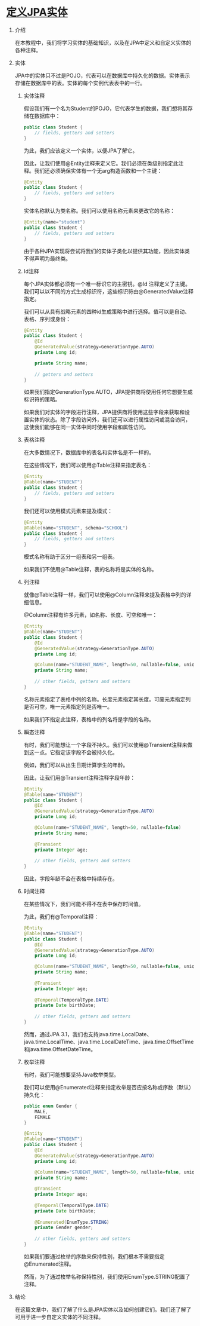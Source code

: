 # [定义JPA实体](https://www.baeldung.com/jpa-entities)

1. 介绍

    在本教程中，我们将学习实体的基础知识，以及在JPA中定义和自定义实体的各种注释。

2. 实体

    JPA中的实体只不过是POJO，代表可以在数据库中持久化的数据。实体表示存储在数据库中的表。实体的每个实例代表表中的一行。

    1. 实体注释

        假设我们有一个名为Student的POJO，它代表学生的数据，我们想将其存储在数据库中：

        ```java
        public class Student {
            // fields, getters and setters
        }
        ```

        为此，我们应该定义一个实体，以便JPA了解它。

        因此，让我们使用@Entity注释来定义它。我们必须在类级别指定此注释。我们还必须确保实体有一个无arg构造函数和一个主键：

        ```java
        @Entity
        public class Student {
            // fields, getters and setters
        }
        ```

        实体名称默认为类名称。我们可以使用名称元素来更改它的名称：

        ```java
        @Entity(name="student")
        public class Student {
            // fields, getters and setters
        }
        ```

        由于各种JPA实现将尝试将我们的实体子类化以提供其功能，因此实体类不得声明为最终类。

    2. Id注释

        每个JPA实体都必须有一个唯一标识它的主密钥。@Id 注释定义了主键。我们可以以不同的方式生成标识符，这些标识符由@GeneratedValue注释指定。

        我们可以从具有战略元素的四种id生成策略中进行选择。值可以是自动、表格、序列或身份：

        ```java
        @Entity
        public class Student {
            @Id
            @GeneratedValue(strategy=GenerationType.AUTO)
            private Long id;

            private String name;
            
            // getters and setters
        }
        ```

        如果我们指定GenerationType.AUTO，JPA提供商将使用任何它想要生成标识符的策略。

        如果我们对实体的字段进行注释，JPA提供商将使用这些字段来获取和设置实体的状态。除了字段访问外，我们还可以进行属性访问或混合访问，这使我们能够在同一实体中同时使用字段和属性访问。

    3. 表格注释

        在大多数情况下，数据库中的表名和实体名是不一样的。

        在这些情况下，我们可以使用@Table注释来指定表名：

        ```java
        @Entity
        @Table(name="STUDENT")
        public class Student {
            // fields, getters and setters 
        }
        ```

        我们还可以使用模式元素来提及模式：

        ```java
        @Entity
        @Table(name="STUDENT", schema="SCHOOL")
        public class Student {
            // fields, getters and setters
        }
        ```

        模式名称有助于区分一组表和另一组表。

        如果我们不使用@Table注释，表的名称将是实体的名称。

    4. 列注释

        就像@Table注释一样，我们可以使用@Column注释来提及表格中列的详细信息。

        @Column注释有许多元素，如名称、长度、可空和唯一：

        ```java
        @Entity
        @Table(name="STUDENT")
        public class Student {
            @Id
            @GeneratedValue(strategy=GenerationType.AUTO)
            private Long id;

            @Column(name="STUDENT_NAME", length=50, nullable=false, unique=false)
            private String name;
            
            // other fields, getters and setters
        }
        ```

        名称元素指定了表格中列的名称。长度元素指定其长度。可废元素指定列是否可空，唯一元素指定列是否唯一。

        如果我们不指定此注释，表格中的列名将是字段的名称。

    5. 瞬态注释

        有时，我们可能想让一个字段不持久。我们可以使用@Transient注释来做到这一点。它指定该字段不会被持久化。

        例如，我们可以从出生日期计算学生的年龄。

        因此，让我们用@Transient注释注释字段年龄：

        ```java
        @Entity
        @Table(name="STUDENT")
        public class Student {
            @Id
            @GeneratedValue(strategy=GenerationType.AUTO)
            private Long id;

            @Column(name="STUDENT_NAME", length=50, nullable=false)
            private String name;
            
            @Transient
            private Integer age;
            
            // other fields, getters and setters
        }
        ```

        因此，字段年龄不会在表格中持续存在。

    6. 时间注释

        在某些情况下，我们可能不得不在表中保存时间值。

        为此，我们有@Temporal注释：

        ```java
        @Entity
        @Table(name="STUDENT")
        public class Student {
            @Id
            @GeneratedValue(strategy=GenerationType.AUTO)
            private Long id;

            @Column(name="STUDENT_NAME", length=50, nullable=false, unique=false)
            private String name;
            
            @Transient
            private Integer age;
            
            @Temporal(TemporalType.DATE)
            private Date birthDate;
            
            // other fields, getters and setters
        }
        ```

        然而，通过JPA 3.1，我们也支持java.time.LocalDate、java.time.LocalTime、java.time.LocalDateTime、java.time.OffsetTime和java.time.OffsetDateTime。

    7. 枚举注释

        有时，我们可能想要坚持Java枚举类型。

        我们可以使用@Enumerated注释来指定枚举是否应按名称或序数（默认）持久化：

        ```java
        public enum Gender {
            MALE,
            FEMALE
        }

        @Entity
        @Table(name="STUDENT")
        public class Student {
            @Id
            @GeneratedValue(strategy=GenerationType.AUTO)
            private Long id;

            @Column(name="STUDENT_NAME", length=50, nullable=false, unique=false)
            private String name;
            
            @Transient
            private Integer age;
            
            @Temporal(TemporalType.DATE)
            private Date birthDate;
            
            @Enumerated(EnumType.STRING)
            private Gender gender;
            
            // other fields, getters and setters
        }
        ```

        如果我们要通过枚举的序数来保持性别，我们根本不需要指定@Enumerated注释。

        然而，为了通过枚举名称保持性别，我们使用EnumType.STRING配置了注释。

3. 结论

    在这篇文章中，我们了解了什么是JPA实体以及如何创建它们。我们还了解了可用于进一步自定义实体的不同注释。
